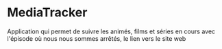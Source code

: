 # MediaTracker
Application qui permet de suivre les animés, films et séries en cours avec l'épisode où nous nous sommes arrêtés, le lien vers le site web

